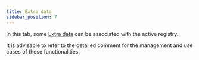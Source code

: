 ```yaml
---
title: Extra data
sidebar_position: 7
---
```


In this tab, some [Extra data](/docs/configurations/utility/extra-data/extradata/new-extradata) can be associated with the active registry.

It is advisable to refer to the detailed comment for the management and use cases of these functionalities.